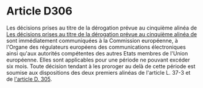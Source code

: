 # Article D306

Les décisions prises au titre de la dérogation prévue au cinquième alinéa de [Les décisions prises au titre de la dérogation prévue au cinquième alinéa de][1] sont immédiatement communiquées à la Commission européenne, à l'Organe des régulateurs européens des communications électroniques ainsi qu'aux autorités compétentes des autres Etats membres de l'Union européenne. Elles sont applicables pour une période ne pouvant excéder six mois. Toute décision tendant à les proroger au delà de cette période est soumise aux dispositions des deux premiers alinéas de l'article L. 37-3 et de [l'article D. 305][2].

 [1]: /affichCodeArticle.do?cidTexte=LEGITEXT000006070987&idArticle=LEGIARTI000006465921&dateTexte=&categorieLien=cid
 [2]: /affichCodeArticle.do?cidTexte=LEGITEXT000006070987&idArticle=LEGIARTI000006464497&dateTexte=&categorieLien=cid
